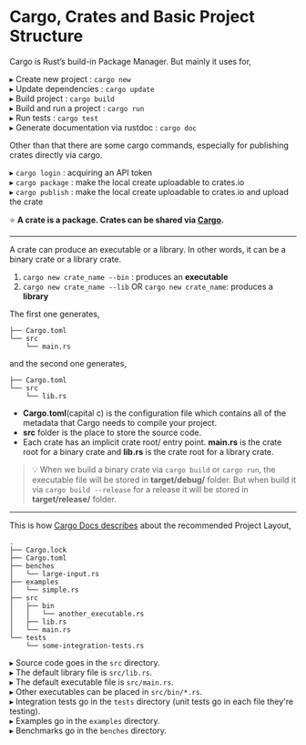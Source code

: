 # Cargo, Crates and Basic Project Structure

Cargo is Rust’s build-in Package Manager. But mainly it uses for,

▸ Create new project : `cargo new`  
▸ Update dependencies : `cargo update`  
▸ Build project : `cargo build`  
▸ Build and run a project : `cargo run`  
▸ Run tests : `cargo test`  
▸ Generate documentation via rustdoc : `cargo doc`

Other than that there are some cargo commands, especially for publishing crates directly via cargo.

▸ `cargo login` : acquiring an API token  
▸ `cargo package` : make the local create uploadable to crates.io  
▸ `cargo publish` : make the local create uploadable to crates.io and upload the crate

⭐️ **A crate is a package. Crates can be shared via **[**Cargo**](https://crates.io/)**.**

---

A crate can produce an executable or a library. In other words, it can be a binary crate or a library crate.  
01.  `cargo new crate_name --bin` : produces an **executable**  
02.  `cargo new crate_name --lib` OR `cargo new crate_name`: produces a **library**

The first one generates,

```
├── Cargo.toml
└── src
    └── main.rs
```

and the second one generates,

```
├── Cargo.toml
└── src
    └── lib.rs
```

* **Cargo.toml**\(capital c\) is the configuration file which contains all of the metadata that Cargo needs to compile your project. 
* **src** folder is the place to store the source code. 
* Each crate has an implicit crate root/ entry point. **main.rs** is the crate root for a binary crate and **lib.rs** is the crate root for a library crate. 



> 💡 When we build a binary crate via `cargo build` or `cargo run`, the executable file will be stored in **target/debug/** folder. But when build it via `cargo build --release` for a release it will be stored in **target/release/** folder.

---

This is how [Cargo Docs describes](http://doc.crates.io/guide.html#project-layout) about the recommended Project Layout,

```
.
├── Cargo.lock
├── Cargo.toml
├── benches
│   └── large-input.rs
├── examples
│   └── simple.rs
├── src
│   ├── bin
│   │   └── another_executable.rs
│   ├── lib.rs
│   └── main.rs
└── tests
    └── some-integration-tests.rs
```

▸ Source code goes in the `src` directory.  
▸ The default library file is `src/lib.rs`.  
▸ The default executable file is `src/main.rs`.  
▸ Other executables can be placed in `src/bin/*.rs`.  
▸ Integration tests go in the `tests` directory \(unit tests go in each file they're testing\).  
▸ Examples go in the `examples` directory.  
▸ Benchmarks go in the `benches` directory.


